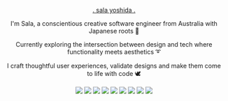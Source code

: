 
 <p align="center"><a href="http://salayoshida.com" style={color:"white"}> . sala yoshida . </a></p>

 <p align="center">I'm Sala, a conscientious creative software engineer from Australia with Japanese roots 🌱 </p>

 <p align="center">Currently exploring the intersection between design and tech where functionality meets aesthetics ➰ </p>

 <p align="center"> I craft thoughtful user experiences, validate designs and make them come to life with code 🕊</p>
  <div align="center">
 
<img align="center" img src="https://img.icons8.com/ios/50/000000/javascript-logo.png"/>
<img align="center" img src="https://img.icons8.com/ios/50/ffffff/html-5.png"/>
<img align="center" img src="https://img.icons8.com/ios/50/ffffff/css3.png"/>
<img align="center" img src="https://img.icons8.com/external-tal-revivo-color-tal-revivo/24/000000/external-react-a-javascript-library-for-building-user-interfaces-logo-color-tal-revivo.png"/>
<img align="center" img src="https://img.icons8.com/ios/50/ffffff/redux.png"/>
<img align="center" img src="https://img.icons8.com/windows/64/ffffff/nodejs.png"/>
<img align="center" img src="https://img.icons8.com/fluency-systems-filled/48/ffffff/merge-git.png"/>
<img align="center" img src="https://img.icons8.com/ios-filled/50/ffffff/postgreesql.png"/>
<img align="center" img src="https://img.icons8.com/wired/50/ffffff/webpack.png"/>
</div>

 









